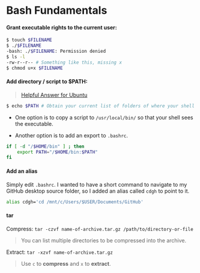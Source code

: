 # Bash Fundamentals

#### Grant executable rights to the current user:

```Bash
$ touch $FILENAME
$ ./$FILENAME
-bash: ./$FILENAME: Permission denied
$ ls -l
-rw-r--r-- # Something like this, missing x
$ chmod u+x $FILENAME
```

#### Add directory / script to $PATH:
> [Helpful Answer for Ubuntu](https://askubuntu.com/questions/60218/how-to-add-a-directory-to-the-path)

```Bash
$ echo $PATH # Obtain your current list of folders of where your shell looks for executables.
```

- One option is to copy a script to `/usr/local/bin/` so that your shell sees the executable.

- Another option is to add an export to `.bashrc`.

```Bash
if [ -d "/$HOME/bin" ] ; then
    export PATH="/$HOME/bin:$PATH"
fi
```

#### Add an alias

Simply edit `.bashrc`. I wanted to have a short command to navigate to my GitHub desktop source folder, so I added an alias called `cdgh` to point to it.

```Bash
alias cdgh='cd /mnt/c/Users/$USER/Documents/GitHub'
```

#### tar

Compress: `tar -czvf name-of-archive.tar.gz /path/to/directory-or-file`

> You can list multiple directories to be compressed into the archive.

Extract: `tar -xzvf name-of-archive.tar.gz`

> Use `c` to **compress** and `x` to **extract**.
